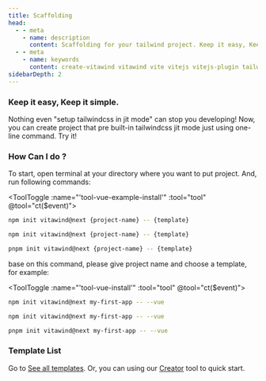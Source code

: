 ```yaml
---
title: Scaffolding
head:
  - - meta
    - name: description
      content: Scaffolding for your tailwind project. Keep it easy, Keep it simple.
  - - meta
    - name: keywords
      content: create-vitawind vitawind vite vitejs vitejs-plugin tailwind tailwindcss hmr react create-react-app vuecli vue-cli ng angular
sidebarDepth: 2
---
```


<script>
import CreateVitawind from '../.vitepress/components/CreateVitawind.vue'
import Badge from '../.vitepress/components/Badge.vue'
import ToolToggle from '../.vitepress/components/ToolToggle.vue'

export default{
  data () {
    return {
      tool: 'npm',
      storage: undefined
    }
  },
  mounted () {
    let tool = ''
    if (typeof window !== 'undefined') {
      if(window.localStorage.length>0) {
        tool = window.localStorage.getItem('tool')
      }
    }
    this.tool = tool?tool:'npm';
    this.ct(this.tool)
  },
  methods:{
    ct (event) {
      this.tool = event
      if (typeof window !== 'undefined') {
        window.localStorage.setItem('tool',event)
      }
      // if (this.storage = !) {
      //   this.storage.setItem('tool',event)
      // }
    }
  },
  components: {
    CreateVitawind,Badge,ToolToggle
  }
}
</script>

<CreateVitawind />

### Keep it easy, Keep it simple.

Nothing even "setup tailwindcss in jit mode" can stop you developing! Now, you can create project that pre built-in tailwindcss jit mode just using one-line command. Try it!

### How Can I do ?

To start, open terminal at your directory where you want to put project. And, run following commands:

<ToolToggle :name="'tool-vue-example-install'" :tool="tool" @tool="ct($event)"><div v-if="tool === 'npm'">

```bash
npm init vitawind@next {project-name} -- {template}
```
</div><div v-if="tool === 'yarn'">

<!-- ```bash
yarn create vitawind {project-name} {template}
``` -->
```bash
npm init vitawind@next {project-name} -- {template}
```
</div><div v-if="tool === 'pnpm'">

```bash
pnpm init vitawind@next {project-name} -- {template}
```
</div></ToolToggle>

base on this command, please give project name and choose a template, for example:

<ToolToggle :name="'tool-vue-install'" :tool="tool" @tool="ct($event)"><div v-if="tool === 'npm'">

```bash
npm init vitawind@next my-first-app -- --vue
```
</div><div v-if="tool === 'yarn'">

```bash
npm init vitawind@next my-first-app -- --vue
```
</div><div v-if="tool === 'pnpm'">

```bash
pnpm init vitawind@next my-first-app -- --vue
```
</div></ToolToggle>

### Template List
Go to [See all templates](./templates). Or, you can using our [Creator](./creator) tool to quick start.